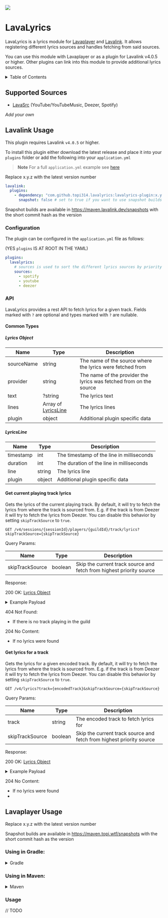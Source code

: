 [![](https://img.shields.io/maven-metadata/v?metadataUrl=https%3A%2F%2Fmaven.topi.wtf%2Freleases%2Fcom%2Fgithub%2Ftopi314%2Flavalyrics%2Flavalyrics%2Fmaven-metadata.xml)](https://maven.topi.wtf/#/releases/com/github/topi314/lavalyrics/lavalyrics)

# LavaLyrics

LavaLyrics is a lyrics module for [Lavaplayer](https://github.com/sedmelluq/lavaplayer) and [Lavalink](https://github.com/lavalink-devs/Lavalink).
It allows registering different lyrics sources and handles fetching from said sources.

You can use this module with Lavaplayer or as a plugin for Lavalink v4.0.5 or higher. Other plugins can link into this module to provide additional lyrics sources.

<details>
<summary>Table of Contents</summary>

* [Supported Sources](#supported-sources)
* [Lavalink Usage](#lavalink-usage)
* [Lavaplayer Usage](#lavaplayer-usage)
    * [Using in Gradle:](#using-in-gradle)
    * [Using in Maven:](#using-in-maven)
    * [Usage](#usage)

</details>

## Supported Sources

* [LavaSrc](https://github.com/topi314/LavaSrc) (YouTube/YouTubeMusic, Deezer, Spotify)

*Add your own*

## Lavalink Usage

This plugin requires Lavalink `v4.0.5` or higher.

To install this plugin either download the latest release and place it into your `plugins` folder or add the following into your `application.yml`

> **Note**
> For a full `application.yml` example see [here](application.example.yml)

Replace x.y.z with the latest version number

```yaml
lavalink:
  plugins:
    - dependency: "com.github.topi314.lavalyrics:lavalyrics-plugin:x.y.z"
      snapshot: false # set to true if you want to use snapshot builds (see below)
```

Snapshot builds are available in https://maven.lavalink.dev/snapshots with the short commit hash as the version

### Configuration

The plugin can be configured in the `application.yml` file as follows:

(YES `plugins` IS AT ROOT IN THE YAML)

```yaml
plugins:
  lavalyrics:
    # sources is used to sort the different lyrics sources by priority (from highest to lowest)
    sources:
      - spotify
      - youtube
      - deezer
```

### API

LavaLyrics provides a rest API to fetch lyrics for a given track.
Fields marked with `?` are optional and types marked with `?` are nullable.

#### Common Types

##### Lyrics Object

| Name       | Type                               | Description                                                        |
|------------|------------------------------------|--------------------------------------------------------------------|
| sourceName | string                             | The name of the source where the lyrics were fetched from          |
| provider   | string                             | The name of the provider the lyrics was fetched from on the source |
| text       | ?string                            | The lyrics text                                                    |
| lines      | Array of [LyricsLine](#lyricsline) | The lyrics lines                                                   |
| plugin     | object                             | Additional plugin specific data                                    |

##### LyricsLine

| Name      | Type   | Description                               |
|-----------|--------|-------------------------------------------|
| timestamp | int    | The timestamp of the line in milliseconds |
| duration  | int    | The duration of the line in milliseconds  |
| line      | string | The lyrics line                           |
| plugin    | object | Additional plugin specific data           |

#### Get current playing track lyrics

Gets the lyrics of the current playing track. By default, it will try to fetch the lyrics from where the track is sourced from.
E.g. if the track is from Deezer it will try to fetch the lyrics from Deezer. You can disable this behavior by setting `skipTrackSource` to `true`.

```http
GET /v4/sessions/{sessionId}/players/{guildId}/track/lyrics?skipTrackSource={skipTrackSource}
```

Query Params:

| Name            | Type    | Description                                                          |
|-----------------|---------|----------------------------------------------------------------------|
| skipTrackSource | boolean | Skip the current track source and fetch from highest priority source |

Response:

200 OK:
[Lyrics Object](#lyrics-object)

<details>
<summary>Example Payload</summary>

```yaml
{
  "sourceName": "spotify",
  "provider": "MusixMatch",
  "text": null,
  "lines": [
    {
      "timestamp": 16770,
      "duration": null,
      "line": "Took a walk to the water at night",
      "plugin": {}
    },
    ...
    {
      "timestamp": 214480,
      "duration": null,
      "line": "",
      "plugin": {}
    }
  ],
  "plugin": {}
}
```

</details>

404 Not Found:

- If there is no track playing in the guild

204 No Content:

- If no lyrics were found

#### Get lyrics for a track

Gets the lyrics for a given encoded track. By default, it will try to fetch the lyrics from where the track is sourced from.
E.g. if the track is from Deezer it will try to fetch the lyrics from Deezer. You can disable this behavior by setting `skipTrackSource` to `true`.

```http
GET /v4/lyrics?track={encodedTrack}&skipTrackSource={skipTrackSource}
```

Query Params:

| Name            | Type    | Description                                                          |
|-----------------|---------|----------------------------------------------------------------------|
| track           | string  | The encoded track to fetch lyrics for                                |
| skipTrackSource | boolean | Skip the current track source and fetch from highest priority source |

Response:

200 OK:
[Lyrics Object](#lyrics-object)

<details>
<summary>Example Payload</summary>

```yaml
{
  "sourceName": "spotify",
  "provider": "MusixMatch",
  "text": null,
  "lines": [
    {
      "timestamp": 16770,
      "duration": null,
      "line": "Took a walk to the water at night",
      "plugin": {}
    },
    ...
    {
      "timestamp": 214480,
      "duration": null,
      "line": "",
      "plugin": {}
    }
  ],
  "plugin": {}
}
```

</details>

204 No Content:

- If no lyrics were found
- 
## Lavaplayer Usage
Replace x.y.z with the latest version number

Snapshot builds are available in https://maven.topi.wtf/snapshots with the short commit hash as the version

### Using in Gradle:

<details>
<summary>Gradle</summary>

```gradle
repositories {
  maven {
    url "https://maven.topi.wtf/releases"
  }
}

dependencies {
  implementation "com.github.topi314.lavalyrics:lavalyrics:x.y.z"
}
```
</details>

### Using in Maven:

<details>
<summary>Maven</summary>

```xml
<repositories>
  <repository>
    <url>https://maven.topi.wtf/releases</url>
  </repository>
</repositories>

<dependencies>
  <dependency>
    <groupId>com.github.topi314.lavalyrics</groupId>
    <artifactId>lavalyrics</artifactId>
    <version>x.y.z</version>
  </dependency>
</dependencies>
```
</details>

### Usage

// TODO